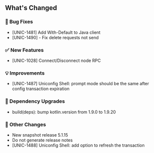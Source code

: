 <!-- Release notes generated using configuration in .github/release.yml at 5.1.15 -->

## What's Changed
### 🐞 Bug Fixes
* [UNIC-1481] Add With-Default to Java client
* [UNIC-1490] - Fix delete requests not send
### ✅ New Features
* [UNIC-1028] Connect/Disconnect node RPC
### 💡 Improvements
* [UNIC-1487] Uniconfig Shell: prompt mode should be the same after config transaction expiration
### 🔨 Dependency Upgrades
* build(deps): bump kotlin.version from 1.9.0 to 1.9.20
### 🔧 Other Changes
* New snapshot release 5.1.15
* Do not generate release notes
* [UNIC-1488] Uniconfig Shell: add option to refresh the transaction
